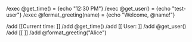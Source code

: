 /exec @get_time() = {echo "12:30 PM"}
/exec @get_user() = {echo "test-user"}
/exec @format_greeting(name) = {echo "Welcome, @name!"}

/add [[Current time: ]]
/add @get_time()
/add [[
User: ]]
/add @get_user()
/add [[
]]
/add @format_greeting("Alice")
